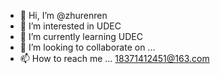 - 👋 Hi, I’m @zhurenren
- 👀 I’m interested in UDEC
- 🌱 I’m currently learning UDEC
- 💞️ I’m looking to collaborate on ...
- 📫 How to reach me ... 18371412451@163.com

<!---
zhurenren/zhurenren is a ✨ special ✨ repository because its `README.md` (this file) appears on your GitHub profile.
You can click the Preview link to take a look at your changes.
--->
